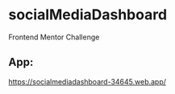 # socialMediaDashboard
Frontend Mentor Challenge

## App:
https://socialmediadashboard-34645.web.app/
